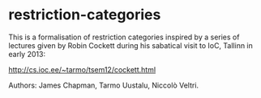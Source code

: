 restriction-categories
======================

This is a formalisation of restriction categories inspired by a series
of lectures given by Robin Cockett during his sabatical visit to IoC,
Tallinn in early 2013:

http://cs.ioc.ee/~tarmo/tsem12/cockett.html

Authors: James Chapman, Tarmo Uustalu, Niccolò Veltri.

